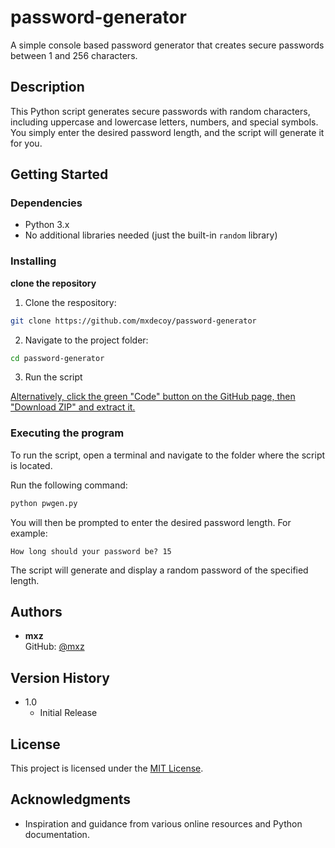 # password-generator

A simple console based password generator that creates secure passwords between 1 and 256 characters.

## Description

This Python script generates secure passwords with random characters, including uppercase and lowercase letters, numbers, and special symbols. You simply enter the desired password length, and the script will generate it for you.

## Getting Started

### Dependencies

- Python 3.x
- No additional libraries needed (just the built-in `random` library)

### Installing

**clone the repository**
1. Clone the respository:
```bash
git clone https://github.com/mxdecoy/password-generator
```
2. Navigate to the project folder:
```bash
cd password-generator
```
3. Run the script

<ins>Alternatively, click the green "Code" button on the GitHub page, then "Download ZIP" and extract it.</ins>

### Executing the program

To run the script, open a terminal and navigate to the folder where the script is located.

Run the following command:

```bash
python pwgen.py
```

You will then be prompted to enter the desired password length. For example:

`How long should your password be? 15`


The script will generate and display a random password of the specified length.

## Authors

- **mxz**  
  GitHub: [@mxz](https://github.com/mxdecoy)

## Version History

- 1.0
  - Initial Release

## License

This project is licensed under the [MIT License](LICENSE).

## Acknowledgments

- Inspiration and guidance from various online resources and Python documentation.
